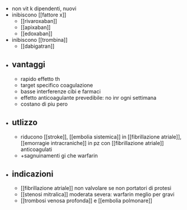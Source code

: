 - non vit k dipendenti, nuovi
- inibiscono [[fattore x]]
	- [[rivaroxaban]]
	- [[apixaban]]
	- [[edoxaban]]
- inibiscono [[trombina]]
	- [[dabigatran]]
- ## vantaggi
	- rapido effetto th
	- target specifico coagulazione
	- basse interferenze cibi e farmaci
	- effetto anticoagulante prevedibile: no inr ogni settimana
	- costano di piu pero
- ## utlizzo
	- riducono [[stroke]], [[embolia sistemica]] in [[fibrillazione atriale]], [[emorragie intracraniche]] in pz con [[fibrillazione atriale]] anticoagulati
	- +sagnuinamenti gi che warfarin
- ## indicazioni
	- [[fibrillazione atriale]] non valvolare se non portatori di protesi
	- [[stenosi mitralica]] moderata severa: warfarin meglio per gravi
	- [[trombosi venosa profonda]] e [[embolia polmonare]]